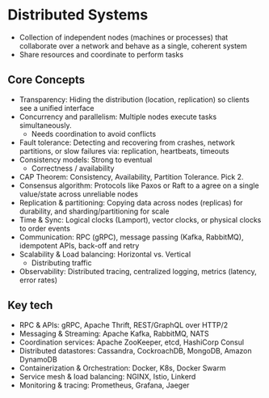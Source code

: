 # Distributed Systems

- Collection of independent nodes (machines or processes) that collaborate over a network and behave as a single, coherent system
- Share resources and coordinate to perform tasks

## Core Concepts

- Transparency: Hiding the distribution (location, replication) so clients see a unified interface
- Concurrency and parallelism: Multiple nodes execute tasks simultaneously.
  - Needs coordination to avoid conflicts
- Fault tolerance: Detecting and recovering from crashes, network partitions, or slow failures via: replication, heartbeats, timeouts
- Consistency models: Strong to eventual
  - Correctness / availability
- CAP Theorem: Consistency, Availability, Partition Tolerance. Pick 2.
- Consensus algorithm: Protocols like Paxos or Raft to a agree on a single value/state across unreliable nodes
- Replication & partitioning: Copying data across nodes (replicas) for durability, and sharding/partitioning for scale
- Time & Sync: Logical clocks (Lamport), vector clocks, or physical clocks to order events
- Communication: RPC (gRPC), message passing (Kafka, RabbitMQ), idempotent APIs, back-off and retry
- Scalability & Load balancing: Horizontal vs. Vertical
  - Distributing traffic
- Observability: Distributed tracing, centralized logging, metrics (latency, error rates)

## Key tech

- RPC & APIs: gRPC, Apache Thrift, REST/GraphQL over HTTP/2
- Messaging & Streaming: Apache Kafka, RabbitMQ, NATS
- Coordination services: Apache ZooKeeper, etcd, HashiCorp Consul
- Distributed datastores: Cassandra, CockroachDB, MongoDB, Amazon DynamoDB
- Containerization & Orchestration: Docker, K8s, Docker Swarm
- Service mesh & load balancing: NGINX, Istio, Linkerd
- Monitoring & tracing: Prometheus, Grafana, Jaeger
